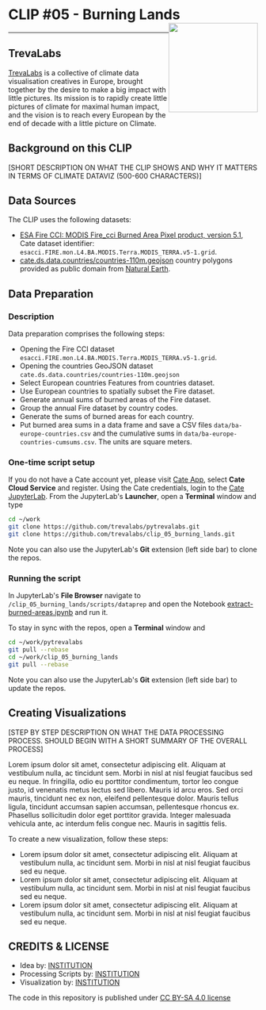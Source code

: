 # CLIP #05 - Burning Lands <img style="float: right;" src="https://raw.githubusercontent.com/trevalabs/.github/main/logos/trevelabs_logo.png" width="180">
<hr>

## TrevaLabs
 
[TrevaLabs](https://www.TrevaLabs.com) is a collective of climate data visualisation creatives in Europe, brought together by the desire to make a big impact with little pictures. Its mission is to rapidly create little pictures of climate for maximal human impact, and the vision is to reach every European by the end of decade with a little picture on Climate.

## Background on this CLIP
[SHORT DESCRIPTION ON WHAT THE CLIP SHOWS AND WHY IT MATTERS IN TERMS OF CLIMATE DATAVIZ (500-600 CHARACTERS)]

## Data Sources

The CLIP uses the following datasets:

- [ESA Fire CCI: MODIS Fire_cci Burned Area Pixel product, version 5.1](https://catalogue.ceda.ac.uk/uuid/58f00d8814064b79a0c49662ad3af537), 
  Cate dataset identifier: `esacci.FIRE.mon.L4.BA.MODIS.Terra.MODIS_TERRA.v5-1.grid`.
- [cate.ds.data.countries/countries-110m.geojson](https://github.com/CCI-Tools/cate/blob/master/cate/ds/data/countries/countries-110m.geojson) 
  country polygons provided as public domain from [Natural Earth](https://www.naturalearthdata.com/).

## Data Preparation

### Description

Data preparation comprises the following steps:

* Opening the Fire CCI dataset `esacci.FIRE.mon.L4.BA.MODIS.Terra.MODIS_TERRA.v5-1.grid`.
* Opening the countries GeoJSON dataset `cate.ds.data.countries/countries-110m.geojson` 
* Select European countries Features from countries dataset.
* Use European countries to spatially subset the Fire dataset.
* Generate annual sums of burned areas of the Fire dataset.
* Group the annual Fire dataset by country codes.
* Generate the sums of burned areas for each country.
* Put burned area sums in a data frame and save a CSV files 
  `data/ba-europe-countries.csv` and the cumulative sums in 
  `data/ba-europe-countries-cumsums.csv`. The units are square meters.

### One-time script setup

If you do not have a Cate account yet, please visit [Cate App](https://cate.climate.esa.int/), select **Cate Cloud Service** and register. 
Using the Cate credentials, login to the [Cate JupyterLab](https://cate-lab.brockmann-consult.de/). 
From the JupyterLab's **Launcher**, open a **Terminal** window and type

```bash
cd ~/work
git clone https://github.com/trevalabs/pytrevalabs.git
git clone https://github.com/trevalabs/clip_05_burning_lands.git
```

Note you can also use the JupyterLab's **Git** extension (left side bar) to clone the repos.

### Running the script

In JupyterLab's **File Browser** navigate to `/clip_05_burning_lands/scripts/dataprep` and open
the Notebook [extract-burned-areas.ipynb](scripts/dataprep/extract-burned-areas.ipynb) and run it.

To stay in sync with the repos, open a **Terminal** window and

```bash
cd ~/work/pytrevalabs
git pull --rebase
cd ~/work/clip_05_burning_lands
git pull --rebase
```

Note you can also use the JupyterLab's **Git** extension (left side bar) to update the repos.

## Creating Visualizations
[STEP BY STEP DESCRIPTION ON WHAT THE DATA PROCESSING PROCESS. SHOULD BEGIN WITH A SHORT SUMMARY OF THE OVERALL PROCESS]

Lorem ipsum dolor sit amet, consectetur adipiscing elit. Aliquam at vestibulum nulla, ac tincidunt sem. Morbi in nisl at nisl feugiat faucibus sed eu neque. In fringilla, odio eu porttitor condimentum, tortor leo congue justo, id venenatis metus lectus sed libero. Mauris id arcu eros. Sed orci mauris, tincidunt nec ex non, eleifend pellentesque dolor. Mauris tellus ligula, tincidunt accumsan sapien accumsan, pellentesque rhoncus ex. Phasellus sollicitudin dolor eget porttitor gravida. Integer malesuada vehicula ante, ac interdum felis congue nec. Mauris in sagittis felis. 

To create a new visualization, follow these steps:
- Lorem ipsum dolor sit amet, consectetur adipiscing elit. Aliquam at vestibulum nulla, ac tincidunt sem. Morbi in nisl at nisl feugiat faucibus sed eu neque. 
- Lorem ipsum dolor sit amet, consectetur adipiscing elit. Aliquam at vestibulum nulla, ac tincidunt sem. Morbi in nisl at nisl feugiat faucibus sed eu neque. 
- Lorem ipsum dolor sit amet, consectetur adipiscing elit. Aliquam at vestibulum nulla, ac tincidunt sem. Morbi in nisl at nisl feugiat faucibus sed eu neque. 

## CREDITS & LICENSE
- Idea by: [INSTITUTION](https://climate.esa.int/)
- Processing Scripts by: [INSTITUTION](https://climate.esa.int/)
- Visualization by: [INSTITUTION](https://climate.esa.int/)

The code in this repository is published under [CC BY-SA 4.0 license](https://creativecommons.org/licenses/by-sa/4.0/)

